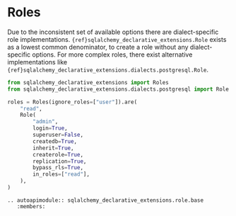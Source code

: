 # Roles

Due to the inconsistent set of available options there are dialect-specific role
implementations. `{ref}sqlalchemy_declarative_extensions.Role` exists as a lowest common denominator, to create a role
without any dialect-specific options. For more complex roles, there exist alternative
implementations like `{ref}sqlalchemy_declarative_extensions.dialects.postgresql.Role`.

```python
from sqlalchemy_declarative_extensions import Roles
from sqlalchemy_declarative_extensions.dialects.postgresql import Role

roles = Roles(ignore_roles=["user"]).are(
    "read",
    Role(
        "admin",
        login=True,
        superuser=False,
        createdb=True,
        inherit=True,
        createrole=True,
        replication=True,
        bypass_rls=True,
        in_roles=["read"],
    ),
)
```

```{eval-rst}
.. autoapimodule:: sqlalchemy_declarative_extensions.role.base
   :members:
```

